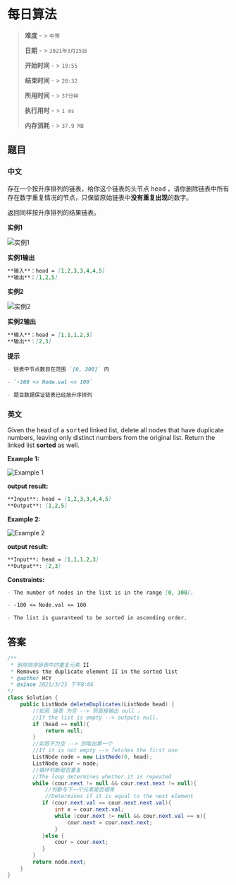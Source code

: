# 每日算法

> **难度**  - > `中等`
>
> **日期** - > `2021年3月25日`
>
> **开始时间** - > `19:55`
>
> **结束时间** - > `20:32`
>
> **所用时间** - > `37分钟`
>
> **执行用时** - > `1 ms`
>
> **内存消耗** - > `37.9 MB`

## 题目

### 中文

存在一个按升序排列的链表，给你这个链表的头节点 <kbd>head</kbd> ，请你删除链表中所有存在数字重复情况的节点，只保留原始链表中**没有重复出现**的数字。

返回同样按升序排列的结果链表。

**实例1**

![实例1](https://assets.leetcode.com/uploads/2021/01/04/linkedlist1.jpg)

**实例1输出**

```markdown
**输入**：head = [1,2,3,3,4,4,5]
**输出**：[1,2,5]
```

**实例2**

![实例2](https://assets.leetcode.com/uploads/2021/01/04/linkedlist2.jpg)

**实例2输出**

```markdown
**输入**：head = [1,1,1,2,3]
**输出**：[2,3]
```

**提示**

```markdown
- 链表中节点数目在范围 `[0, 300]` 内

- `-100 <= Node.val <= 100`

- 题目数据保证链表已经按升序排列
```

### 英文

Given the head of a <kbd>sorted</kbd> linked list, delete all nodes that have duplicate numbers, leaving only distinct numbers from the original list. Return the linked list **sorted** as well.

**Example 1:**

![Example 1](https://assets.leetcode.com/uploads/2021/01/04/linkedlist1.jpg)

**output result:**

```markdown
**Input**: head = [1,2,3,3,4,4,5]
**Output**: [1,2,5]
```

**Example 2:**

![Example 2](https://assets.leetcode.com/uploads/2021/01/04/linkedlist2.jpg)

**output result:**

```markdown
**Input**: head = [1,1,1,2,3]
**Output**: [2,3]
```

**Constraints:**

```markdown
- The number of nodes in the list is in the range [0, 300].

- -100 <= Node.val <= 100

- The list is guaranteed to be sorted in ascending order.
```

## 答案

```java
/**
 * 删除排序链表中的重复元素 II
 * Removes the duplicate element II in the sorted list
 * @author HCY
 * @since 2021/3/25 下午8:06
*/
class Solution {
    public ListNode deleteDuplicates(ListNode head) {
        //如若 链表 为空 --> 则直接输出 null 。
      	//If the list is empty --> outputs null.
        if (head == null){
            return null;
        }
        //如若不为空 --> 则取出第一个
       	//If it is not empty --> fetches the first one
        ListNode node = new ListNode(0, head);
        ListNode cour = node;
        //循环判断是否重复
      	//The loop determines whether it is repeated
        while (cour.next != null && cour.next.next != null){
            //判断与下一个元素是否相等
          	//Determines if it is equal to the next element
           if (cour.next.val == cour.next.next.val){
               int x = cour.next.val;
               while (cour.next != null && cour.next.val == x){
                   cour.next = cour.next.next;
               }
           }else {
               cour = cour.next;
           }
        }
        return node.next;
    }
}
```

